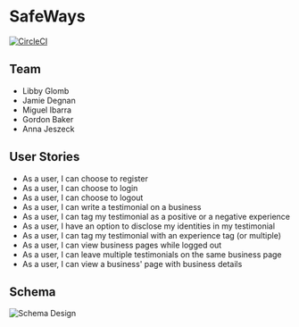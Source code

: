 # SafeWays

[![CircleCI](https://circleci.com/gh/libby-glo/effective-succatash.svg?style=svg)](https://circleci.com/gh/libby-glo/effective-succatash)

## Team
* Libby Glomb
* Jamie Degnan
* Miguel Ibarra
* Gordon Baker
* Anna Jeszeck

## User Stories
* As a user, I can choose to register
* As a user, I can choose to login
* As a user, I can choose to logout
* As a user, I can write a testimonial on a business
* As a user, I can tag my testimonial as a positive or a negative experience
* As a user, I have an option to disclose my identities in my testimonial
* As a user, I can tag my testimonial with an experience tag (or multiple)
* As a user, I can view business pages while logged out
* As a user, I can leave multiple testimonials on the same business page
* As a user, I can view a business' page with business details

## Schema

![Schema Design]('./public/schema.png')
